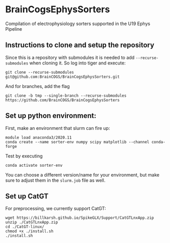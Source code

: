 # BrainCogsEphysSorters
Compilation of electrophysiology sorters supported in the U19 Ephys Pipeline

## Instructions to clone and setup the repository
Since this is a repository with submodules it is needed to add `--recurse-submodules` when cloning it. So log into tiger and execute:
```
git clone --recurse-submodules git@github.com:BrainCOGS/BrainCogsEphysSorters.git
```

And for branches, add the flag
```
git clone -b tmp --single-branch --recurse-submodules https://github.com/BrainCOGS/BrainCogsEphysSorters
```

## Set up python environment:
First, make an environment that slurm can fire up:
```
module load anaconda3/2020.11
conda create --name sorter-env numpy scipy matplotlib --channel conda-forge
```
Test by executing
```
conda activate sorter-env
```
You can choose a different version/name for your environment, but make sure to adjust them in the `slurm.job` file as well.

## Set up CatGT
For preprocessing, we currently support CatGT:
```
wget https://billkarsh.github.io/SpikeGLX/Support/CatGTLnxApp.zip
unzip ./CatGTLnxApp.zip
cd ./CatGT-linux/
chmod +x ./install.sh
./install.sh
```